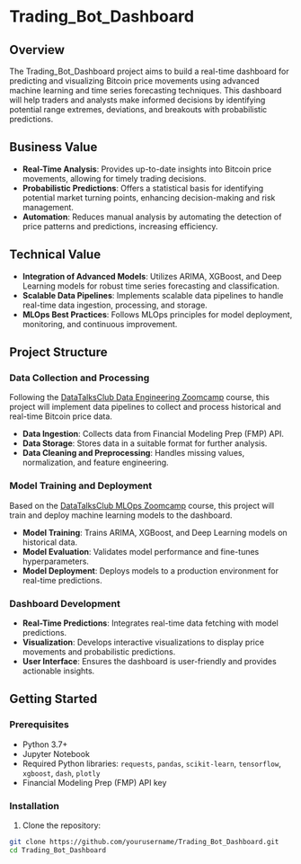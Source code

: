 # Trading_Bot_Dashboard

## Overview

The Trading_Bot_Dashboard project aims to build a real-time dashboard for predicting and visualizing Bitcoin price movements using advanced machine learning and time series forecasting techniques. This dashboard will help traders and analysts make informed decisions by identifying potential range extremes, deviations, and breakouts with probabilistic predictions.

## Business Value

- **Real-Time Analysis**: Provides up-to-date insights into Bitcoin price movements, allowing for timely trading decisions.
- **Probabilistic Predictions**: Offers a statistical basis for identifying potential market turning points, enhancing decision-making and risk management.
- **Automation**: Reduces manual analysis by automating the detection of price patterns and predictions, increasing efficiency.

## Technical Value

- **Integration of Advanced Models**: Utilizes ARIMA, XGBoost, and Deep Learning models for robust time series forecasting and classification.
- **Scalable Data Pipelines**: Implements scalable data pipelines to handle real-time data ingestion, processing, and storage.
- **MLOps Best Practices**: Follows MLOps principles for model deployment, monitoring, and continuous improvement.

## Project Structure

### Data Collection and Processing

Following the [DataTalksClub Data Engineering Zoomcamp](https://github.com/DataTalksClub/data-engineering-zoomcamp) course, this project will implement data pipelines to collect and process historical and real-time Bitcoin price data.

- **Data Ingestion**: Collects data from Financial Modeling Prep (FMP) API.
- **Data Storage**: Stores data in a suitable format for further analysis.
- **Data Cleaning and Preprocessing**: Handles missing values, normalization, and feature engineering.

### Model Training and Deployment

Based on the [DataTalksClub MLOps Zoomcamp](https://github.com/DataTalksClub/mlops-zoomcamp) course, this project will train and deploy machine learning models to the dashboard.

- **Model Training**: Trains ARIMA, XGBoost, and Deep Learning models on historical data.
- **Model Evaluation**: Validates model performance and fine-tunes hyperparameters.
- **Model Deployment**: Deploys models to a production environment for real-time predictions.

### Dashboard Development

- **Real-Time Predictions**: Integrates real-time data fetching with model predictions.
- **Visualization**: Develops interactive visualizations to display price movements and probabilistic predictions.
- **User Interface**: Ensures the dashboard is user-friendly and provides actionable insights.

## Getting Started

### Prerequisites

- Python 3.7+
- Jupyter Notebook
- Required Python libraries: `requests`, `pandas`, `scikit-learn`, `tensorflow`, `xgboost`, `dash`, `plotly`
- Financial Modeling Prep (FMP) API key

### Installation

1. Clone the repository:

```bash
git clone https://github.com/yourusername/Trading_Bot_Dashboard.git
cd Trading_Bot_Dashboard
